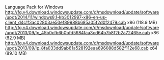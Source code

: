 Language Pack for Windows
http://fg.v4.download.windowsupdate.com/d/msdownload/update/software/updt/2014/11/windows8.1-kb3012997-x86-en-us-client_d4c1f3ac02803ae50ef89988b685a05f2d0f2479.cab x86 (118.9 MB)
http://fg.v4.download.windowsupdate.com/d/msdownload/update/software/updt/2013/09/lp_45b0cfb6b0bfd5984faa3cd64b7b8f2b2a72465e.cab x86 (82.9 MB)
http://fg.v4.download.windowsupdate.com/d/msdownload/update/software/updt/2013/09/lp_8fa033dd9ab61a528192eaa696088d582f112e68.cab x64 (89.10 MB)
